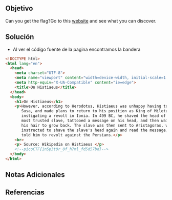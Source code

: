 ## Objetivo
Can you get the flag?Go to this [website](http://saturn.picoctf.net:51192/) and see what you can discover.
## Solución
- Al ver el código fuente de la pagina encontramos la bandera
```html
<!DOCTYPE html>
<html lang="en">
  <head>
    <meta charset="UTF-8">
    <meta name="viewport" content="width=device-width, initial-scale=1.0">
    <meta http-equiv="X-UA-Compatible" content="ie=edge">
    <title>On Histiaeus</title>
  </head>
  <body>
    <h1>On Histiaeus</h1>
    <p>However, according to Herodotus, Histiaeus was unhappy having to stay in
       Susa, and made plans to return to his position as King of Miletus by 
       instigating a revolt in Ionia. In 499 BC, he shaved the head of his 
       most trusted slave, tattooed a message on his head, and then waited for 
       his hair to grow back. The slave was then sent to Aristagoras, who was 
       instructed to shave the slave's head again and read the message, which 
       told him to revolt against the Persians.</p>
    <br>
    <p> Source: Wikipedia on Histiaeus </p>
	<!--picoCTF{1n5p3t0r_0f_h7ml_fd5d57bd}-->
  </body>
</html>
```

## Notas Adicionales
## Referencias